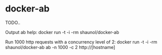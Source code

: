 docker-ab
=======================

TODO..

Output ab help:
docker run -t -i -rm shaunol/docker-ab

Run 1000 http requests with a concurrency level of 2:
docker run -t -i -rm shaunol/docker-ab ab -n 1000 -c 2 http://[hostname]